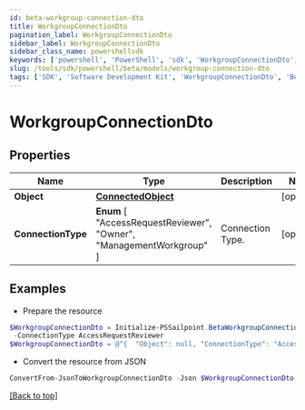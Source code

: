 ```yaml
---
id: beta-workgroup-connection-dto
title: WorkgroupConnectionDto
pagination_label: WorkgroupConnectionDto
sidebar_label: WorkgroupConnectionDto
sidebar_class_name: powershellsdk
keywords: ['powershell', 'PowerShell', 'sdk', 'WorkgroupConnectionDto', 'BetaWorkgroupConnectionDto'] 
slug: /tools/sdk/powershell/beta/models/workgroup-connection-dto
tags: ['SDK', 'Software Development Kit', 'WorkgroupConnectionDto', 'BetaWorkgroupConnectionDto']
---
```



# WorkgroupConnectionDto

## Properties

Name | Type | Description | Notes
------------ | ------------- | ------------- | -------------
**Object** | [**ConnectedObject**](connected-object) |  | [optional] 
**ConnectionType** |  **Enum** [  "AccessRequestReviewer",    "Owner",    "ManagementWorkgroup" ] | Connection Type. | [optional] 

## Examples

- Prepare the resource
```powershell
$WorkgroupConnectionDto = Initialize-PSSailpoint.BetaWorkgroupConnectionDto  -Object null `
 -ConnectionType AccessRequestReviewer
$WorkgroupConnectionDto = @"{  "Object": null, "ConnectionType": "AccessRequestReviewer" }"@
```

- Convert the resource from JSON
```powershell
ConvertFrom-JsonToWorkgroupConnectionDto -Json $WorkgroupConnectionDto
```


[[Back to top]](#) 

